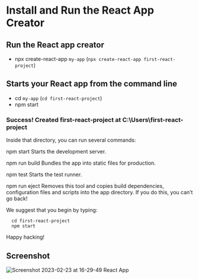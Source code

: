 # Install and Run the React App Creator

## Run the React app creator
 - npx create-react-app `my-app` (`npx create-react-app first-react-project`)

## Starts your React app from the command line
 - cd `my-app` (`cd first-react-project`)
 - npm start

### Success! Created first-react-project at C:\Users\first-react-project
Inside that directory, you can run several commands:

  npm start
    Starts the development server.

  npm run build
    Bundles the app into static files for production.

  npm test
    Starts the test runner.

  npm run eject
    Removes this tool and copies build dependencies, configuration files
    and scripts into the app directory. If you do this, you can’t go back!

We suggest that you begin by typing:

```
  cd first-react-project
  npm start
```

Happy hacking!

## Screenshot

![Screenshot 2023-02-23 at 16-29-49 React App](https://user-images.githubusercontent.com/103949296/220937899-b13deada-1a36-4a75-80cc-5dc1b45ef9cc.png)